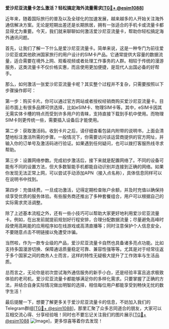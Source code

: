 **爱沙尼亚流量卡怎么激活？轻松搞定海外流量需求[[TG💪+ @esim1088](https://t.me/s/esim1088)]**

近年来，随着国际旅行的普及以及全球化的加速发展，越来越多的人开始关注海外通信解决方案。无论是短期出差还是长期旅居，拥有一张适合的手机卡或流量卡都显得尤为重要。今天，我们就来聊聊如何激活爱沙尼亚流量卡，帮助你轻松搞定海外通讯问题。

首先，让我们了解一下什么是爱沙尼亚流量卡。简单来说，这是一种专门为前往爱沙尼亚或其他欧洲国家旅行的用户设计的SIM卡产品。它通常提供大容量的数据流量，适合需要在境外上网、观看视频或者处理工作事务的人群。相较于传统的漫游服务，这类流量卡不仅价格实惠，而且使用更加便捷，是现代人出国必备的好帮手。

那么，如何激活一张爱沙尼亚流量卡呢？其实整个过程并不复杂，只需要按照以下步骤操作即可：

第一步：购买卡片。你可以通过官方网站或者授权经销商购买爱沙尼亚流量卡。目前市面上有很多品牌可供选择，比如eSIM卡、物理SIM卡等。其中，eSIM卡因其无需实体卡槽的特点而受到许多用户的青睐，支持直接下载到手机中使用。而物理SIM卡则更传统一些，需要插入设备后才能使用。

第二步：获取激活码。收到卡片之后，请仔细查看包装内附带的说明书，上面会清楚地标注激活所需的步骤。一般情况下，你需要访问该运营商提供的官方网址，并输入你的订单号及激活码进行验证。如果遇到任何疑问，也可以拨打客服热线寻求帮助。

第三步：设置网络参数。完成初步激活后，接下来就是配置网络了。不同的设备可能有不同的设置方法，但大多数智能手机都能自动识别并连接到正确的网络。如果你发现无法正常上网，可以尝试手动添加APN（接入点名称），具体信息同样可以在说明书中找到。

第四步：充值续费。一旦成功激活，记得定期检查账户余额，并及时充值以确保持续享受优质的服务体验。有些服务商还推出了多种套餐组合，用户可以根据自己的实际需求灵活调整。

除了上述基本流程之外，还有一些小技巧可以帮助大家更好地利用爱沙尼亚流量卡。例如，在出发前就提前规划好行程安排，合理分配数据流量；尽量避免高峰时段使用高耗能的应用程序如在线游戏或高清直播等；同时注意保护个人信息安全，不要随意点击不明链接以免遭受诈骗。

当然啦，作为一款专业级的产品，爱沙尼亚流量卡自然也具备诸多亮点功能。比如支持多国漫游切换、保障通话质量稳定可靠、兼容性强等等。尤其是对于经常往返于多个国家之间的商务人士而言，这样的特性无疑极大提升了工作效率与生活品质。

总而言之，无论你是初次尝试海外通信服务的新手小白，还是经验丰富且追求极致体验的老司机，爱沙尼亚流量卡都能够满足你的多样化需求。只要掌握了正确的方法，并结合自身实际情况做出明智的选择，相信每位用户都能享受到畅快无忧的数字生活！

最后提醒一下，想要了解更多关于爱沙尼亚流量卡的信息，不妨加入我们的Telegram群组[[TG💪+ @esim1088](https://t.me/s/esim1088)]，那里汇聚了众多志同道合的朋友，大家可以互相交流心得、分享经验哦！同时也不要忘记关注我们的图片展示[[TG💪+ @esim1088](https://t.me/s/esim1088) ![Image](https://i.postimg.cc/4NQfJmqS/Snipaste-2025-05-13-00-14-12.png)]，更多惊喜等着你去发现！